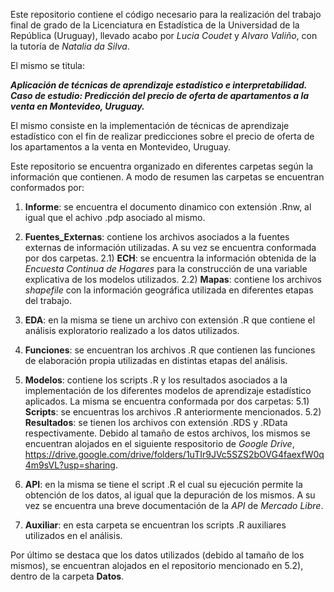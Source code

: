 Este repositorio contiene el código necesario para la realización del trabajo final de grado de la Licenciatura en Estadística de la Universidad de la República (Uruguay), llevado acabo por *Lucia Coudet* y *Alvaro Valiño*, con la tutoría de *Natalia da Silva*. 

El mismo se titula: 

 ***Aplicación de técnicas de aprendizaje estadístico e interpretabilidad. Caso de estudio: Predicción del precio de oferta de apartamentos a la venta en Montevideo, Uruguay.***

El mismo consiste en la implementación de técnicas de aprendizaje estadístico con el fin de realizar predicciones sobre el precio de oferta de los apartamentos a la venta en Montevideo, Uruguay.

Este repositorio se encuentra organizado en diferentes carpetas según la información que contienen. A modo de resumen las carpetas se encuentran conformados por:

1) **Informe**: se encuentra el documento dinamico con extensión .Rnw, al igual que el achivo .pdp asociado al mismo.

2) **Fuentes_Externas**: contiene los archivos asociados a la fuentes externas de información utilizadas. A su vez se encuentra conformada por dos carpetas.
2.1) **ECH**: se encuentra la información obtenida de la *Encuesta Continua de Hogares* para la construcción de una variable explicativa de los modelos utilizados.
2.2) **Mapas**: contiene los archivos *shapefile* con la información geográfica utilizada en diferentes etapas del trabajo. 

3) **EDA**: en la misma se tiene un archivo con extensión .R que contiene el análisis exploratorio realizado a los datos utilizados.

4) **Funciones**: se encuentran los archivos .R que contienen las funciones de elaboración propia utilizadas en distintas etapas del análisis.

5) **Modelos**: contiene los scripts .R y los resultados asociados a la implementación de los diferentes modelos de aprendizaje estadístico aplicados. La misma se encuentra conformada por dos carpetas:
5.1) **Scripts**: se encuentras los archivos .R anteriormente mencionados.
5.2) **Resultados**: se tienen los archivos con extensión .RDS y .RData respectivamente. Debido al tamaño de estos archivos, los mismos se encuentran alojados en el siguiente respositorio de *Google Drive*, <https://drive.google.com/drive/folders/1uTIr9JVc5SZS2bOVG4faexfW0q4m9sVL?usp=sharing>.

6) **API**: en la misma se tiene el script .R el cual su ejecución permite la obtención de los datos, al igual que la depuración de los mismos. A su vez se encuentra una breve documentación de la *API* de *Mercado Libre*.

7) **Auxiliar**: en esta carpeta se encuentran los scripts .R auxiliares utilizados en el análisis.

Por último se destaca que los datos utilizados (debido al tamaño de los mismos), se encuentran alojados en el repositorio mencionado en 5.2), dentro de la carpeta **Datos**.

